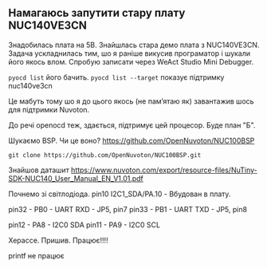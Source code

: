 ## Намагаюсь запутити стару плату NUC140VE3CN

Знадобилась плата на 5В. Знайшлась стара демо плата з NUC140VE3CN.
Задача ускладнилась тим, шо я раніше викусив програматор і шукали його якось влом.
Спробую записати через WeAct Studio Mini Debugger.

`pyocd list` його бачить.
`pyocd list --target` показує підтримку nuc140ve3cn

Це мабуть тому шо я до цього якось (не памʼятаю як) завантажив шось для підтримки Nuvoton.

До речі openocd теж, здається, підтримує цей процесор. Буде план "Б".

Шукаємо BSP.
Чи це воно? https://github.com/OpenNuvoton/NUC100BSP

```
git clone https://github.com/OpenNuvoton/NUC100BSP.git
```

Знайшов даташит
https://www.nuvoton.com/export/resource-files/NuTiny-SDK-NUC140_User_Manual_EN_V1.01.pdf

Почнемо зі світлодіода.
pin10  I2C1_SDA/PA.10  - Вбудован в плату.

pin32 - PB0 - UART RXD  - JP5, pin7
pin33 - PB1 - UART TXD  - JP5, pin8

pin12 - PA8 - I2C0 SDA
pin11 - PA9 - I2C0 SCL

Херассе. Пришив. Працює!!!!

printf не працює